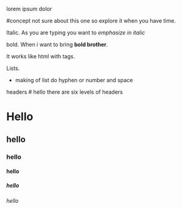 
lorem ipsum dolor

#concept  not sure about this one so explore it when you have time.


Italic. As you are typing you want to *emphasize in italic*

bold. When i want to bring **bold brother**.

It works like html with tags.

Lists.
- making of list do hyphen or number and space 

headers  # hello there are six levels of headers

# Hello
## hello
### hello
#### hello
##### hello
###### hello




